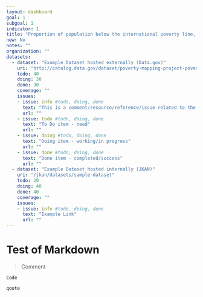 ```yaml
---
layout: dashboard
goal: 1
subgoal: 1
indicator: 1
title: "Proportion of population below the international poverty line, by sex, age, employment status and geographical location (urban/rural)"
new: No
notes: ""
organization: ""
datasets:
  - dataset: "Example Dataset hosted externally (Data.gov)"
    uri: "http://catalog.data.gov/dataset/poverty-mapping-project-poverty-and-food-security-case-studies"
    todo: 40
    doing: 30
    done: 30
    coverage: ""
    issues:
    - issue: info #todo, doing, done
      text: "This is a comment/resource/reference/issue related to the dataset"
      url: ""
    - issue: todo #todo, doing, done
      text: "To Do item - need"
      url: ""
    - issue: doing #todo, doing, done
      text: "Doing item - working/in progress"
      url: ""
    - issue: done #todo, doing, done
      text: "Done item - completed/success"
      url: ""
  - dataset: "Example Dataset hosted internally (JKAN)"
    uri: "/jkan/datasets/sample-dataset"
    todo: 20
    doing: 40
    done: 40
    coverage: ""
    issues:
    - issue: info #todo, doing, done
      text: "Example Link"
      url: ""
---
```

# Test of Markdown

> Comment

```
Code
```

`qoute`
